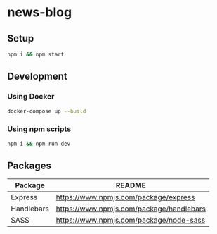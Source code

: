 # news-blog


## Setup

```sh
npm i && npm start
```
## Development

### Using Docker

```sh
docker-compose up --build
```

### Using npm scripts

```sh
npm i && npm run dev
```

## Packages

| Package | README |
| ------ | ------ |
| Express | https://www.npmjs.com/package/express |
| Handlebars | https://www.npmjs.com/package/handlebars |
| SASS | https://www.npmjs.com/package/node-sass |
